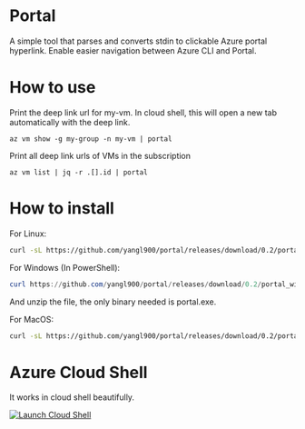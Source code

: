 # Portal
A simple tool that parses and converts stdin to clickable Azure portal hyperlink. Enable easier navigation between Azure CLI and Portal.

# How to use
Print the deep link url for my-vm. In cloud shell, this will open a new tab automatically with the deep link.
```
az vm show -g my-group -n my-vm | portal
```

Print all deep link urls of VMs in the subscription
```
az vm list | jq -r .[].id | portal
```

# How to install
For Linux:
```bash
curl -sL https://github.com/yangl900/portal/releases/download/0.2/portal_linux_64-bit.tar.gz | tar xz
```

For Windows (In PowerShell):
```powershell
curl https://github.com/yangl900/portal/releases/download/0.2/portal_windows_64-bit.zip -OutFile portal.zip
```
And unzip the file, the only binary needed is portal.exe.

For MacOS:
```bash
curl -sL https://github.com/yangl900/portal/releases/download/0.2/portal_macOS_64-bit.tar.gz | tar xz
```

# Azure Cloud Shell
It works in cloud shell beautifully.

[![Launch Cloud Shell](https://shell.azure.com/images/launchcloudshell.png "Launch Cloud Shell")](https://shell.azure.com)